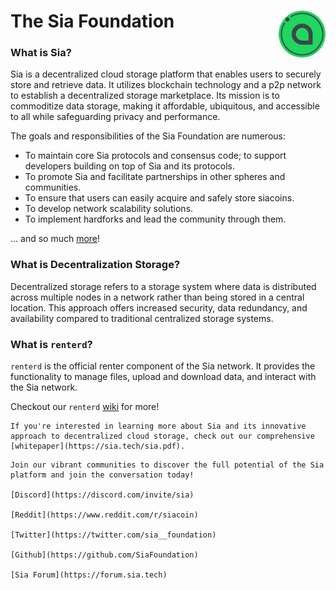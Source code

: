 
# <img src='images/sia_logo.png' style="float: right; width: 75px; height: 75px;"> The Sia Foundation

### What is Sia?

Sia is a decentralized cloud storage platform that enables users to securely store and retrieve data. It utilizes blockchain technology and a p2p network to establish a decentralized storage marketplace. Its mission is to commoditize data storage, making it affordable, ubiquitous, and accessible to all while safeguarding privacy and performance.

The goals and responsibilities of the Sia Foundation are numerous: 
- To maintain core Sia protocols and consensus code; to support developers building on top of Sia and its protocols.
- To promote Sia and facilitate partnerships in other spheres and communities.
- To ensure that users can easily acquire and safely store siacoins.
- To develop network scalability solutions.
- To implement hardforks and lead the community through them.

... and so much [more](https://docs.sia.tech/get-started-with-sia/sia101)! 

### What is Decentralization Storage?

Decentralized storage refers to a storage system where data is distributed across multiple nodes in a network rather than being stored in a central location. This approach offers increased security, data redundancy, and availability compared to traditional centralized storage systems.

### What is `renterd`?

`renterd` is the official renter component of the Sia network. It provides the functionality to manage files, upload and download data, and interact with the Sia network.

Checkout our `renterd` [wiki](https://github.com/SiaFoundation/renterd/wiki) for more!


```admonish tip title="Sia: Simple Decentralized Storage"
If you're interested in learning more about Sia and its innovative approach to decentralized cloud storage, check out our comprehensive [whitepaper](https://sia.tech/sia.pdf).
```

```admonish info title="Join our Communities!"
Join our vibrant communities to discover the full potential of the Sia platform and join the conversation today!

[Discord](https://discord.com/invite/sia)

[Reddit](https://www.reddit.com/r/siacoin)

[Twitter](https://twitter.com/sia__foundation)

[Github](https://github.com/SiaFoundation)

[Sia Forum](https://forum.sia.tech)

```
